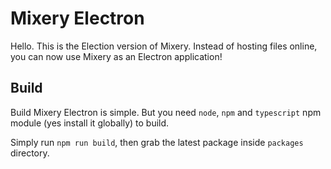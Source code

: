 # Mixery Electron
Hello. This is the Election version of Mixery. Instead of hosting files online, you can now use Mixery as an Electron application!

## Build
Build Mixery Electron is simple. But you need ``node``, ``npm`` and ``typescript`` npm module (yes install it globally) to build.

Simply run ``npm run build``, then grab the latest package inside ``packages`` directory.